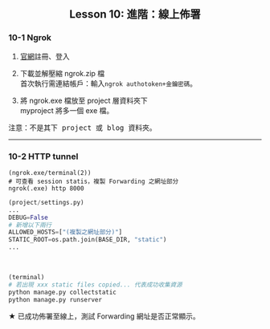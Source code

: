 <h2 align="center">Lesson 10: 進階：線上佈署</h2>

### 10-1 Ngrok
1. [官網](https://ngrok.com)註冊、登入

2. 下載並解壓縮 ngrok.zip 檔<br>
首次執行需連結帳戶：輸入`ngrok authotoken+金鑰密碼`。

3. 將 ngrok.exe 檔放至 project 層資料夾下<br>
myproject 將多一個 exe 檔。
<pre>
注意：不是其下 project 或 blog 資料夾。
</pre>

---
### 10-2 HTTP tunnel
```shell
(ngrok.exe/terminal(2))
# 可查看 session statis，複製 Forwarding 之網址部分
ngrok(.exe) http 8000
```

```python
(project/settings.py)
...
DEBUG=False
# 新增以下兩行
ALLOWED_HOSTS=["(複製之網址部分)"]
STATIC_ROOT=os.path.join(BASE_DIR, "static")
...
```
<br/>

```python
(terminal)
# 若出現 xxx static files copied... 代表成功收集資源
python manage.py collectstatic
python manage.py runserver
```
★ 已成功佈署至線上，測試 Forwarding 網址是否正常顯示。

